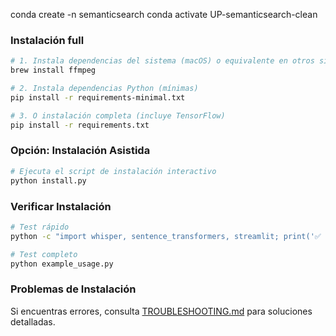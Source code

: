 conda create -n semanticsearch
conda activate UP-semanticsearch-clean

### Instalación full

```bash
# 1. Instala dependencias del sistema (macOS) o equivalente en otros sistmas operativos
brew install ffmpeg

# 2. Instala dependencias Python (mínimas)
pip install -r requirements-minimal.txt

# 3. O instalación completa (incluye TensorFlow)
pip install -r requirements.txt
```
### Opción: Instalación Asistida

```bash
# Ejecuta el script de instalación interactivo
python install.py
```

### Verificar Instalación

```bash
# Test rápido
python -c "import whisper, sentence_transformers, streamlit; print('✅ Instalación OK')"

# Test completo
python example_usage.py
```

### Problemas de Instalación

Si encuentras errores, consulta [TROUBLESHOOTING.md](TROUBLESHOOTING.md) para soluciones detalladas.